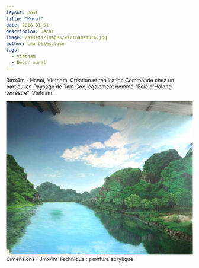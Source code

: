 ```yaml
---
layout: post
title: "Mural"
date: 2018-01-01
description: Décor
image: /assets/images/vietnam/mur0.jpg
author: Lea Delescluse
tags:
  - Vietnam
  - Décor mural
---
```

3mx4m - Hanoi, Vietnam. Création et réalisation
Commande chez un particulier.
Paysage de Tam Coc, également nommé "Baie d'Halong terrestre", Vietnam.

![Placeholder](/assets/images/vietnam/mur1.jpg)
Dimensions : 3mx4m
Technique : peinture acrylique
